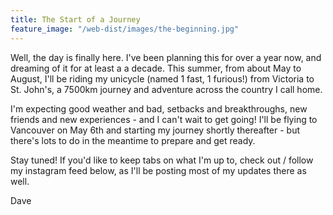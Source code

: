 ```yaml
---
title: The Start of a Journey
feature_image: "/web-dist/images/the-beginning.jpg"
---
```


Well, the day is finally here. I've been planning this for over a year now, and dreaming of it for at least a a decade. This summer, from about May to August, I'll be riding my unicycle (named 1 fast, 1 furious!) from Victoria to St. John's, a 7500km journey and adventure across the country I call home.

I'm expecting good weather and bad, setbacks and breakthroughs, new friends and new experiences - and I can't wait to get going! I'll be flying to Vancouver on May 6th and starting my journey shortly thereafter - but there's lots to do in the meantime to prepare and get ready.

Stay tuned! If you'd like to keep tabs on what I'm up to, check out / follow my instagram feed below, as I'll be posting most of my updates there as well.

Dave
